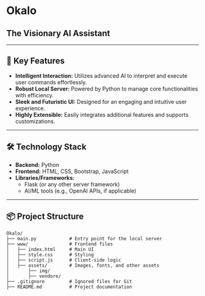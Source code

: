 # Okalo  
## **The Visionary AI Assistant**  

---

## 🚀 Key Features  
- **Intelligent Interaction:** Utilizes advanced AI to interpret and execute user commands effortlessly.  
- **Robust Local Server:** Powered by Python to manage core functionalities with efficiency.  
- **Sleek and Futuristic UI:** Designed for an engaging and intuitive user experience.  
- **Highly Extensible:** Easily integrates additional features and supports customizations.

---

## 🛠️ Technology Stack  
- **Backend:** Python  
- **Frontend:** HTML, CSS, Bootstrap, JavaScript  
- **Libraries/Frameworks:**  
  - Flask (or any other server framework)  
  - AI/ML tools (e.g., OpenAI APIs, if applicable)  

---

## 📦 Project Structure  
```plaintext
Okalo/
├── main.py            # Entry point for the local server
├── www/               # Frontend files
│   ├── index.html     # Main UI
│   ├── style.css      # Styling
│   ├── script.js      # Client-side logic
│   ├── assets/        # Images, fonts, and other assets
│       ├── img/
│       ├── vendore/
├── .gitignore         # Ignored files for Git
├── README.md          # Project documentation
